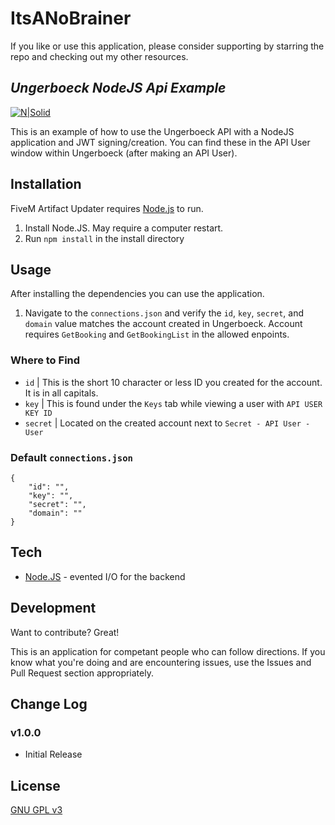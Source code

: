 # ItsANoBrainer

If you like or use this application, please consider supporting by starring the repo and checking out my other resources.

## _Ungerboeck NodeJS Api Example_

[![N|Solid](https://i.imgur.com/sfDPQf9.png)](https://nodejs.org/)

This is an example of how to use the Ungerboeck API with a NodeJS application and JWT signing/creation. You can find these in the API User window within Ungerboeck (after making an API User).

## Installation
FiveM Artifact Updater requires [Node.js](https://nodejs.org/) to run.

1. Install Node.JS. May require a computer restart.
2. Run `npm install` in the install directory

## Usage
After installing the dependencies you can use the application.

1. Navigate to the `connections.json` and verify the `id`, `key`, `secret`, and `domain` value matches the account created in Ungerboeck. Account requires `GetBooking` and `GetBookingList` in the allowed enpoints.

### Where to Find
- `id` | This is the short 10 character or less ID you created for the account. It is in all capitals.
- `key` | This is found under the `Keys` tab while viewing a user with `API USER KEY ID`
- `secret` | Located on the created account next to `Secret - API User - User`

### Default `connections.json`
```
{
	"id": "",
	"key": "",
	"secret": "",
	"domain": ""
}
```

## Tech
- [Node.JS](https://nodejs.org/en/) - evented I/O for the backend

## Development
Want to contribute? Great!

This is an application for competant people who can follow directions. If you know what you're doing and are encountering issues, use the Issues and Pull Request section appropriately.

## Change Log
### v1.0.0
* Initial Release

## License
[GNU GPL v3](http://www.gnu.org/licenses/gpl-3.0.html)